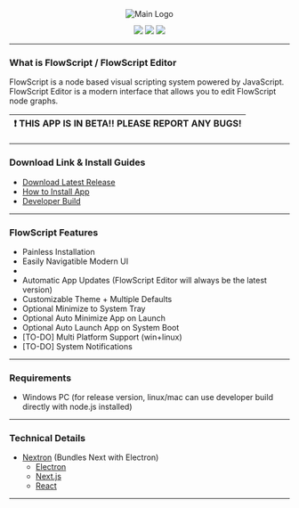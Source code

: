 

<div align="center">
    <img style="max-height: 256px; width: auto;" src="resources/images/flowscript-haeder.png" title="Main Logo" />
    <div class="row" style="margin: 12px;">
        <img src="https://img.shields.io/github/downloads/Dekita/flowscript/total?style=for-the-badge&logo=github">
        <a class="mx-2" href="https://discord.gg/WyTdramBkm" target="_blank">
        <img src="https://img.shields.io/discord/1132980259596271657?logo=discord&style=for-the-badge&logoColor=e4e4e4&label=Support%20Server"></a>
        <img src="https://img.shields.io/github/stars/Dekita/flowscript?style=for-the-badge&logo=apache%20spark&logoColor=e4e4e4">
    </div>
</div>
<hr class="mt-1">


### What is FlowScript / FlowScript Editor
FlowScript is a node based visual scripting system powered by JavaScript. 
FlowScript Editor is a modern interface that allows you to edit FlowScript node graphs. 

| :exclamation: THIS APP IS IN BETA!! PLEASE REPORT ANY BUGS! |
|---|
<hr class="mt-1">


### Download Link & Install Guides
- [Download Latest Release](./releases)
- [How to Install App](./resources/readme/install.md)
- [Developer Build](./resources/readme/install-dev.md)
<hr class="mt-1">


### FlowScript Features
- Painless Installation 
- Easily Navigatible Modern UI 
- 
- Automatic App Updates (FlowScript Editor will always be the latest version)
- Customizable Theme + Multiple Defaults 
- Optional Minimize to System Tray
- Optional Auto Minimize App on Launch
- Optional Auto Launch App on System Boot
- [TO-DO] Multi Platform Support (win+linux)
- [TO-DO] System Notifications
<hr class="mt-1">


### Requirements
- Windows PC (for release version, linux/mac can use developer build directly with node.js installed)
<hr class="mt-1">


### Technical Details
- [Nextron](https://github.com/saltyshiomix/nextron) (Bundles Next with Electron)
    - [Electron](https://www.electronjs.org/)
    - [Next.js](https://nextjs.org/)
    - [React](https://react.dev/)
<hr class="mt-1">
